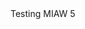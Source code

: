 <html>
	Testing MIAW 5
  <body>
	<script type='text/javascript'>
	function initEmbeddedMessaging() {
		try {
			embeddedservice_bootstrap.settings.language = 'en_US'; // For example, enter 'en' or 'en-US'
			embeddedservice_bootstrap.init(
				'00DUB00000069dJ',
				'MIAW_EsmondDev4',
				'https://bordgaisenergyeandu--esmonddev.sandbox.my.site.com/ESWMIAWEsmondDev41703172693512',
				{
					scrt2URL: 'https://bordgaisenergyeandu--esmonddev.sandbox.my.salesforce-scrt.com'
				}
			);
		} catch (err) {
			console.error('Error loading Embedded Messaging: ', err);
		}
	};
	</script>
	<script type='text/javascript' src='https://bordgaisenergyeandu--esmonddev.sandbox.my.site.com/ESWMIAWEsmondDev41703172693512/assets/js/bootstrap.min.js' onload='initEmbeddedMessaging()'></script>


  </body>
</html>
